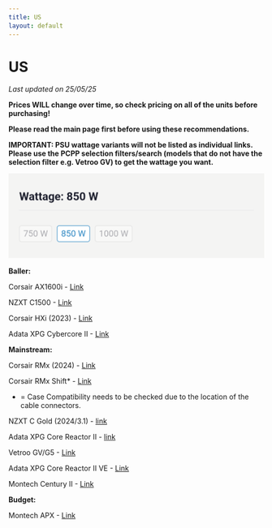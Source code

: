 ```yaml
---
title: US
layout: default
---
```


# US

*Last updated on 25/05/25*

**Prices WILL change over time, so check pricing on all of the units before purchasing!**

**Please read the main page first before using these recommendations.**

**IMPORTANT: PSU wattage variants will not be listed as individual links. Please use the PCPP selection filters/search (models that do not have the selection filter e.g. Vetroo GV) to get the wattage you want.**

![wattageselection](Screenshot_20250506-224510.png)

**Baller:**

Corsair AX1600i - [Link](https://pcpartpicker.com/product/cJbwrH/corsair-ax1600i-1600-w-80-titanium-certified-fully-modular-atx-power-supply-cp-9020087-na)

NZXT C1500 - [Link](https://pcpartpicker.com/product/RLZXsY/nzxt-c1500-1500-w-80-platinum-certified-fully-modular-atx-power-supply-pa-5p1bb-us)

Corsair HXi (2023) - [Link](https://pcpartpicker.com/product/fFbRsY/corsair-hx1500i-2023-1500-w-80-platinum-certified-fully-modular-atx-power-supply-cp-9020261-na)

Adata XPG Cybercore II - [Link](https://pcpartpicker.com/product/FChv6h/adata-xpg-cybercore-ii-1300-w-80-platinum-certified-fully-modular-atx-power-supply-cybercoreii1300p-bkcus)

**Mainstream:**

Corsair RMx (2024) - [Link](https://pcpartpicker.com/product/vY4Zxr/corsair-rm850x-2024-850-w-fully-modular-atx-power-supply-cp-9020270-na)

Corsair RMx Shift* - [Link](https://pcpartpicker.com/product/bGJp99/corsair-rm750x-shift-750-w-80-gold-certified-fully-modular-side-interface-atx-power-supply-cp-9020251-na)

* = Case Compatibility needs to be checked due to the location of the cable connectors.

NZXT C Gold (2024/3.1) - [link](https://pcpartpicker.com/product/qDLdnQ/nzxt-c850-2024-850-w-80-gold-certified-fully-modular-atx-power-supply-pa-8g2bb-us)

Adata XPG Core Reactor II - [link](https://pcpartpicker.com/product/zfGhP6/adata-xpg-core-reactor-ii-750-w-80-gold-certified-fully-modular-atx-power-supply-corereactorii750g-bkcus)

Vetroo GV/G5 - [Link](https://pcpartpicker.com/product/zNzp99/vetroo-50315153244479-850-w-80-gold-certified-fully-modular-atx-power-supply-50315153244479)

Adata XPG Core Reactor II VE - [Link](https://pcpartpicker.com/product/dLTZxr/adata-xpg-core-reactor-ii-ve-750-w-80-gold-certified-fully-modular-atx-power-supply-corereactoriive750g-bkcus)

Montech Century II - [Link](https://pcpartpicker.com/product/yJkqqs/montech-century-ii-1050-w-80-gold-certified-fully-modular-atx-power-supply-century-ii-1050w)

**Budget:**

Montech APX - [Link](https://pcpartpicker.com/product/hcbypg/montech-apx-650-w-80-certified-atx-power-supply-apx-650w)


